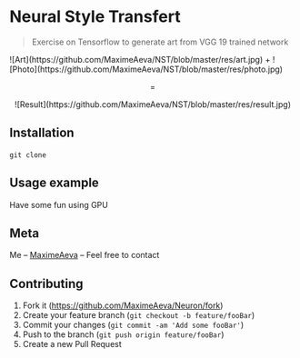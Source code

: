# Neural Style Transfert
> Exercise on Tensorflow to generate art from VGG 19 trained network
<p align="left">
![Art](https://github.com/MaximeAeva/NST/blob/master/res/art.jpg)
+
![Photo](https://github.com/MaximeAeva/NST/blob/master/res/photo.jpg)
</p>
<p align="center">
=
</p>
<p align="center">
![Result](https://github.com/MaximeAeva/NST/blob/master/res/result.jpg)
</p>

## Installation

```console
git clone
```

## Usage example

Have some fun using GPU

## Meta

Me – [MaximeAeva](https://github.com/MaximeAeva) – Feel free to contact

## Contributing

1. Fork it (<https://github.com/MaximeAeva/Neuron/fork>)
2. Create your feature branch (`git checkout -b feature/fooBar`)
3. Commit your changes (`git commit -am 'Add some fooBar'`)
4. Push to the branch (`git push origin feature/fooBar`)
5. Create a new Pull Request
